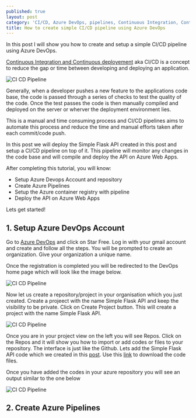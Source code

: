 ```yaml
---
published: true
layout: post
category: 'CI/CD, Azure DevOps, pipelines, Continuous Integration, Continuous Development'
title: How to create simple CI/CD pipeline using Azure DevOps
---
```

In this post I will show you how to create and setup a simple CI/CD pipeline using Azure DevOps.

[Continuous Integration and Continuous deployement](https://www.simplilearn.com/tutorials/devops-tutorial/continuous-delivery-and-continuous-deployment) aka CI/CD is a concept to reduce the gap or time between developing and deploying an application. 

![CI CD Pipeline]({{site.baseurl}}/images/ci_cd_display_pic.jpg)

Generally, when a developer pushes a new feature to the applications code base, the code is passed through a series of checks to test the quality of the code. Once the test passes the code is then manually compiled and deployed on the server or wherver the deployment environment lies.

This is a manual and time consuming process and CI/CD pipelines aims to automate this process and reduce the time and manual efforts taken after each commit/code push.

In this post we will deploy the Simple Flask API created in this post and setup a CI/CD pipeline on top of it. This pipeline will monitor any changes in the code base and will compile and deploy the API on Azure Web Apps.

After completing this tutorial, you will know:
- Setup Azure Devops Account and repository
- Create Azure Pipelines
- Setup the Azure container registry with pipeline
- Deploy the API on Azure Web Apps

Lets get started!

## 1. Setup Azure DevOps Account

Go to [Azure DevOps](https://azure.microsoft.com/en-in/services/devops/) and click on Star Free. Log in with your gmail account and create and follow all the steps. You will be prompted to create an organization. Give your organization a unique name.

Once the registration is completed you will be redirected to the DevOps home page which will look like the image below.

![CI CD Pipeline]({{site.baseurl}}/images/home_page_devops.png)

Now let us create a repository/project in your organisation which you just created. Create a projeect with the name Simple Flask API and keep the visibility to be private. Click on Create Project button. This will create a project with the name Simple Flask API.

![CI CD Pipeline]({{site.baseurl}}/images/welcome_project_devops.png)

Once you are in your project view on the left you will see Repos. Click on the Repos and it will show you how to import or add codes or files to your repository. The interface is just like the Github. Lets add the Simple Flask API code which we created in this [post](https://errolpereira.github.io/deploy_flask_api_using_docker_container/). Use this [link](https://github.com/errolPereira/blog_resources/tree/main/Flask%20API) to download the code files.

Once you have added the codes in your azure repository you will see an output similar to the one below

![CI CD Pipeline]({{site.baseurl}}/images/azure_simple_flask_api.png)

## 2. Create Azure Pipelines




